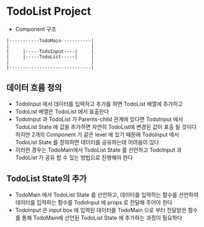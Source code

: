 # TodoList Project

- Component 구조

```
|-----------TodoMain-----------|
|                              |
|     |-----TodoInput----|     |
|     |-----TodoList-----|     |
|                              |
|------------------------------|
```

## 데이터 흐름 정의

- TodoInput 에서 데이터를 입력하고 추가를 하면 TodoList 배열에 추가하고
- TodoList 배열은 TodoList 에서 표출한다
- TodoInput 과 TodoList 가 Parents-child 관계에 있다면 TodoInput 에서 TodoList State 에 값을 추가하면 자연히 TodoList에 변경된 값이 표출 될 것이다 하지만 2개의 Component 가 같은 level 에 있기 때문에 TodoInput 에서 TodoList State 를 정의하면 데이터를 공유하는데 어려움이 있다
- 이러한 경우는 TodoMain에서 TodoList State 를 선언하고 TodoInput 과 TodoList 가 공유 할 수 있는 방법으로 진행해야 한다

## TodoList State의 추가

- TodoMain 에서 TodoList State 를 선언하고, 데이터를 입력하는 함수를 선언하여 데이터를 입력하는 함수를 TodoInput 에 props 로 전달해 주어야 한다
- TodoInput 은 input box 에 입력된 데이터를 TodoMain 으로 부터 전달받은 함수를 통해 TodoMain에 선언된 TodoList State 에 추가하는 과정이 필요하다
